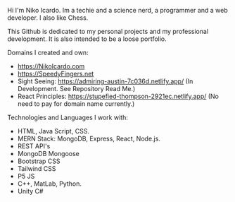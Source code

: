 Hi I'm Niko Icardo. Im a techie and a science nerd, a programmer and a web developer. I also like Chess. 

This Github is dedicated to my personal projects and my professional development. It is also intended to be a loose portfolio. 

Domains I created and own: 

- https://NikoIcardo.com
- https://SpeedyFingers.net
- Sight Seeing: https://admiring-austin-7c036d.netlify.app/ (In Development. See Repository Read Me.)
- React Principles: https://stupefied-thompson-2921ec.netlify.app/ (No need to pay for domain name currently.)

Technologies and Languages I work with: 

- HTML, Java Script, CSS. 
- MERN Stack: MongoDB, Express, React, Node.js.
- REST API's
- MongoDB Mongoose
- Bootstrap CSS 
- Tailwind CSS
- P5 JS  
- C++, MatLab, Python. 
- Unity C#


